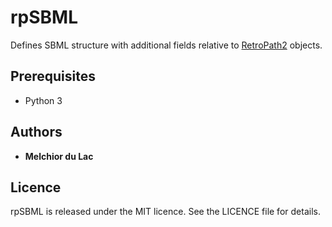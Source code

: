 # rpSBML

Defines SBML structure with additional fields relative to [RetroPath2](https://github.com/brsynth/RetroPath2-wrapper) objects.

## Prerequisites

* Python 3

## Authors

* **Melchior du Lac**


## Licence
rpSBML is released under the MIT licence. See the LICENCE file for details.
